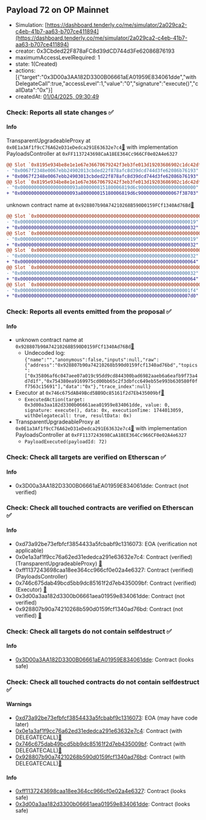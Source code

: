 ## Payload 72 on OP Mainnet

- Simulation: [https://dashboard.tenderly.co/me/simulator/2a029ca2-c4eb-41b7-aa63-b707ce411894](https://dashboard.tenderly.co/me/simulator/2a029ca2-c4eb-41b7-aa63-b707ce411894)
- creator: 0x3Cbded22F878aFC8d39dCD744d3Fe62086B76193
- maximumAccessLevelRequired: 1
- state: 1(Created)
- actions: [{"target":"0x3D00a3AA182D3300B06661aEA01959E834061dde","withDelegateCall":true,"accessLevel":1,"value":"0","signature":"execute()","callData":"0x"}]
- createdAt: [01/04/2025, 09:30:49](https://optimistic.etherscan.io/tx/0x688f9ead7f1ccf868fbd75c185acb6dc2e625fda86f2816a15c473965f3ff4aa)

### Check: Reports all state changes :white_check_mark:

#### Info


TransparentUpgradeableProxy at `0x0E1a3Af1f9cC76A62eD31eDedca291E63632e7c4`[:ghost:](https://github.com/bgd-labs/aave-address-book "GovernanceV3Optimism.PAYLOADS_CONTROLLER") with implementation PayloadsController at `0xFF1137243698CaA18EE364Cc966CF0e02A4e6327`
```diff
@@ Slot `0x8195e934be8e1e1e67e36670679242f3eb3fe013d19203686902c1dc42dff3e4` @@
- "0x0067f2348e0067ebb24902013cbded22f878afc8d39dcd744d3fe62086b76193"
+ "0x0067f2348e0067ebb24903013cbded22f878afc8d39dcd744d3fe62086b76193"
@@ Slot `0x8195e934be8e1e1e67e36670679242f3eb3fe013d19203686902c1dc42dff3e5` @@
- "0x000000000000000000093a800000015180006819d6c900000000000000000000"
+ "0x000000000000000000093a800000015180006819d6c900000000000067f38703"
```

unknown contract name at `0x928807b90A74210268B590D0159FCf1340Ad76Bd`[:ghost:](https://github.com/bgd-labs/aave-address-book "AaveV3Optimism.RISK_STEWARD")
```diff
@@ Slot `0x0000000000000000000000000000000000000000000000000000000000000002` @@
- "0x0000000000000000000000000000000000000000000000000000000000000019"
+ "0x0000000000000000000000000000000000000000000000000000000000000032"
@@ Slot `0x0000000000000000000000000000000000000000000000000000000000000004` @@
- "0x0000000000000000000000000000000000000000000000000000000000000019"
+ "0x0000000000000000000000000000000000000000000000000000000000000032"
@@ Slot `0x000000000000000000000000000000000000000000000000000000000000000e` @@
- "0x0000000000000000000000000000000000000000000000000000000000000032"
+ "0x0000000000000000000000000000000000000000000000000000000000000064"
@@ Slot `0x0000000000000000000000000000000000000000000000000000000000000010` @@
- "0x0000000000000000000000000000000000000000000000000000000000000032"
+ "0x0000000000000000000000000000000000000000000000000000000000000064"
@@ Slot `0x0000000000000000000000000000000000000000000000000000000000000012` @@
- "0x00000000000000000000000000000000000000000000000000000000000001f4"
+ "0x00000000000000000000000000000000000000000000000000000000000007d0"
```


### Check: Reports all events emitted from the proposal :white_check_mark:

#### Info

- unknown contract name at `0x928807b90A74210268B590D0159FCf1340Ad76Bd`[:ghost:](https://github.com/bgd-labs/aave-address-book "AaveV3Optimism.RISK_STEWARD")
  - Undecoded log: `{"name":"","anonymous":false,"inputs":null,"raw":{"address":"0x928807b90a74210268b590d0159fcf1340ad76bd","topics":["0x35806af6c047aee07a019c95dd9cd844300bad6982aaeb6a6eafb9f73a4d7d1f","0x754380ea9169975cd00bb65c2f3dbfcc649eb55e993b630580f0ff7563c15691"],"data":"0x"},"trace_index":null}`
- Executor at `0x746c675dAB49Bcd5BB9Dc85161f2d7Eb435009bf`[:ghost:](https://github.com/bgd-labs/aave-address-book "AaveV3Optimism.ACL_ADMIN, GovernanceV3Optimism.EXECUTOR_LVL_1")
  - `ExecutedAction(target: 0x3d00a3aa182d3300b06661aea01959e834061dde, value: 0, signature: execute(), data: 0x, executionTime: 1744013059, withDelegatecall: true, resultData: 0x)`
- TransparentUpgradeableProxy at `0x0E1a3Af1f9cC76A62eD31eDedca291E63632e7c4`[:ghost:](https://github.com/bgd-labs/aave-address-book "GovernanceV3Optimism.PAYLOADS_CONTROLLER") with implementation PayloadsController at `0xFF1137243698CaA18EE364Cc966CF0e02A4e6327`
  - `PayloadExecuted(payloadId: 72)`

### Check: Check all targets are verified on Etherscan :white_check_mark:

#### Info

- 0x3D00a3AA182D3300B06661aEA01959E834061dde: Contract (not verified) 

### Check: Check all touched contracts are verified on Etherscan :white_check_mark:

#### Info

- 0xd73a92be73efbfcf3854433a5fcbabf9c1316073: EOA (verification not applicable)
- 0x0e1a3af1f9cc76a62ed31ededca291e63632e7c4: Contract (verified) (TransparentUpgradeableProxy) [:ghost:](https://github.com/bgd-labs/aave-address-book "GovernanceV3Optimism.PAYLOADS_CONTROLLER")
- 0xff1137243698caa18ee364cc966cf0e02a4e6327: Contract (verified) (PayloadsController) 
- 0x746c675dab49bcd5bb9dc85161f2d7eb435009bf: Contract (verified) (Executor) [:ghost:](https://github.com/bgd-labs/aave-address-book "AaveV3Optimism.ACL_ADMIN, GovernanceV3Optimism.EXECUTOR_LVL_1")
- 0x3d00a3aa182d3300b06661aea01959e834061dde: Contract (not verified) 
- 0x928807b90a74210268b590d0159fcf1340ad76bd: Contract (not verified) [:ghost:](https://github.com/bgd-labs/aave-address-book "AaveV3Optimism.RISK_STEWARD")

### Check: Check all targets do not contain selfdestruct :white_check_mark:

#### Info

- [0x3D00a3AA182D3300B06661aEA01959E834061dde](https://optimistic.etherscan.io/address/0x3D00a3AA182D3300B06661aEA01959E834061dde): Contract (looks safe)

### Check: Check all touched contracts do not contain selfdestruct :white_check_mark:

#### Warnings

- [0xd73a92be73efbfcf3854433a5fcbabf9c1316073](https://optimistic.etherscan.io/address/0xd73a92be73efbfcf3854433a5fcbabf9c1316073): EOA (may have code later)
- [0x0e1a3af1f9cc76a62ed31ededca291e63632e7c4](https://optimistic.etherscan.io/address/0x0e1a3af1f9cc76a62ed31ededca291e63632e7c4): Contract (with DELEGATECALL)[:ghost:](https://github.com/bgd-labs/aave-address-book "GovernanceV3Optimism.PAYLOADS_CONTROLLER")
- [0x746c675dab49bcd5bb9dc85161f2d7eb435009bf](https://optimistic.etherscan.io/address/0x746c675dab49bcd5bb9dc85161f2d7eb435009bf): Contract (with DELEGATECALL)[:ghost:](https://github.com/bgd-labs/aave-address-book "AaveV3Optimism.ACL_ADMIN, GovernanceV3Optimism.EXECUTOR_LVL_1")
- [0x928807b90a74210268b590d0159fcf1340ad76bd](https://optimistic.etherscan.io/address/0x928807b90a74210268b590d0159fcf1340ad76bd): Contract (with DELEGATECALL)[:ghost:](https://github.com/bgd-labs/aave-address-book "AaveV3Optimism.RISK_STEWARD")

#### Info

- [0xff1137243698caa18ee364cc966cf0e02a4e6327](https://optimistic.etherscan.io/address/0xff1137243698caa18ee364cc966cf0e02a4e6327): Contract (looks safe)
- [0x3d00a3aa182d3300b06661aea01959e834061dde](https://optimistic.etherscan.io/address/0x3d00a3aa182d3300b06661aea01959e834061dde): Contract (looks safe)


